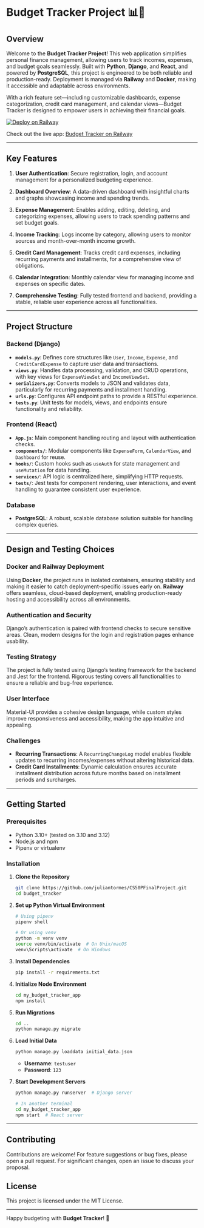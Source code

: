 # Budget Tracker Project 📊💼

## Overview

Welcome to the **Budget Tracker Project**! This web application simplifies personal finance management, allowing users to track incomes, expenses, and budget goals seamlessly. Built with **Python**, **Django**, and **React**, and powered by **PostgreSQL**, this project is engineered to be both reliable and production-ready. Deployment is managed via **Railway** and **Docker**, making it accessible and adaptable across environments.

With a rich feature set—including customizable dashboards, expense categorization, credit card management, and calendar views—Budget Tracker is designed to empower users in achieving their financial goals.

[![Deploy on Railway](https://img.shields.io/badge/Deploy%20on-Railway-blue?logo=railway&style=for-the-badge)](https://railway.app/new/template?template=https://github.com/juliantormes/CS50PFinalProject&referralCode=06Olth)


Check out the live app: [Budget Tracker on Railway](https://budget-tracker-production-c5da.up.railway.app/)

---

## Key Features

1. **User Authentication**: Secure registration, login, and account management for a personalized budgeting experience.
   
2. **Dashboard Overview**: A data-driven dashboard with insightful charts and graphs showcasing income and spending trends.

3. **Expense Management**: Enables adding, editing, deleting, and categorizing expenses, allowing users to track spending patterns and set budget goals.

4. **Income Tracking**: Logs income by category, allowing users to monitor sources and month-over-month income growth.

5. **Credit Card Management**: Tracks credit card expenses, including recurring payments and installments, for a comprehensive view of obligations.

6. **Calendar Integration**: Monthly calendar view for managing income and expenses on specific dates.

7. **Comprehensive Testing**: Fully tested frontend and backend, providing a stable, reliable user experience across all functionalities.

---

## Project Structure

### Backend (Django)

- **`models.py`**: Defines core structures like `User`, `Income`, `Expense`, and `CreditCardExpense` to capture user data and transactions.
- **`views.py`**: Handles data processing, validation, and CRUD operations, with key views for `ExpenseViewSet` and `IncomeViewSet`.
- **`serializers.py`**: Converts models to JSON and validates data, particularly for recurring payments and installment handling.
- **`urls.py`**: Configures API endpoint paths to provide a RESTful experience.
- **`tests.py`**: Unit tests for models, views, and endpoints ensure functionality and reliability.

### Frontend (React)

- **`App.js`**: Main component handling routing and layout with authentication checks.
- **`components/`**: Modular components like `ExpenseForm`, `CalendarView`, and `Dashboard` for reuse.
- **`hooks/`**: Custom hooks such as `useAuth` for state management and `useMutation` for data handling.
- **`services/`**: API logic is centralized here, simplifying HTTP requests.
- **`tests/`**: Jest tests for component rendering, user interactions, and event handling to guarantee consistent user experience.

### Database

- **PostgreSQL**: A robust, scalable database solution suitable for handling complex queries.

---

## Design and Testing Choices

### Docker and Railway Deployment

Using **Docker**, the project runs in isolated containers, ensuring stability and making it easier to catch deployment-specific issues early on. **Railway** offers seamless, cloud-based deployment, enabling production-ready hosting and accessibility across all environments.

### Authentication and Security

Django’s authentication is paired with frontend checks to secure sensitive areas. Clean, modern designs for the login and registration pages enhance usability.

### Testing Strategy

The project is fully tested using Django’s testing framework for the backend and Jest for the frontend. Rigorous testing covers all functionalities to ensure a reliable and bug-free experience.

### User Interface

Material-UI provides a cohesive design language, while custom styles improve responsiveness and accessibility, making the app intuitive and appealing.

### Challenges

- **Recurring Transactions**: A `RecurringChangeLog` model enables flexible updates to recurring incomes/expenses without altering historical data.
- **Credit Card Installments**: Dynamic calculation ensures accurate installment distribution across future months based on installment periods and surcharges.

---

## Getting Started

### Prerequisites

- Python 3.10+ (tested on 3.10 and 3.12)
- Node.js and npm
- Pipenv or virtualenv

### Installation

1. **Clone the Repository**

    ```bash
    git clone https://github.com/juliantormes/CS50PFinalProject.git
    cd budget_tracker
    ```

2. **Set up Python Virtual Environment**

    ```bash
    # Using pipenv
    pipenv shell  

    # Or using venv
    python -m venv venv
    source venv/bin/activate  # On Unix/macOS
    venv\Scripts\activate  # On Windows
    ```

3. **Install Dependencies**

    ```bash
    pip install -r requirements.txt
    ```

4. **Initialize Node Environment**

    ```bash
    cd my_budget_tracker_app
    npm install
    ```

5. **Run Migrations**

    ```bash
    cd ..
    python manage.py migrate
    ```

6. **Load Initial Data**

    ```bash
    python manage.py loaddata initial_data.json
    ```

    - **Username**: `testuser`
    - **Password**: `123`

7. **Start Development Servers**

    ```bash
    python manage.py runserver  # Django server

    # In another terminal
    cd my_budget_tracker_app
    npm start  # React server
    ```

---

## Contributing

Contributions are welcome! For feature suggestions or bug fixes, please open a pull request. For significant changes, open an issue to discuss your proposal.

## License

This project is licensed under the MIT License.

---

Happy budgeting with **Budget Tracker**! 🚀
